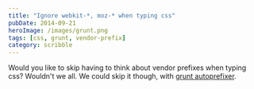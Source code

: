 ```yaml
---
title: "Ignore webkit-*, moz-* when typing css"
pubDate: 2014-09-21
heroImage: /images/grunt.png
tags: [css, grunt, vendor-prefix]
category: scribble
---
```


Would you like to skip having to think about vendor prefixes when typing css? Wouldn't we all. We could skip it though, with [grunt autoprefixer](http://css-tricks.com/autoprefixer/).
